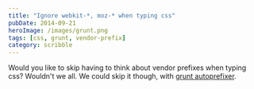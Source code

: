 ```yaml
---
title: "Ignore webkit-*, moz-* when typing css"
pubDate: 2014-09-21
heroImage: /images/grunt.png
tags: [css, grunt, vendor-prefix]
category: scribble
---
```


Would you like to skip having to think about vendor prefixes when typing css? Wouldn't we all. We could skip it though, with [grunt autoprefixer](http://css-tricks.com/autoprefixer/).
